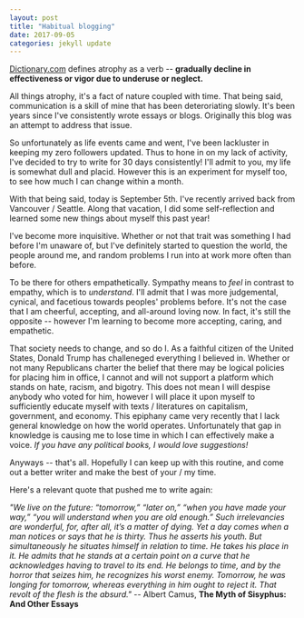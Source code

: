 ```yaml
---
layout: post
title: "Habitual blogging"
date: 2017-09-05
categories: jekyll update
---
```


[Dictionary.com] defines atrophy as a verb -- **gradually decline in effectiveness or vigor due to underuse or neglect.**

All things atrophy, it's a fact of nature coupled with time. That being said, communication is a skill of mine that has been deteroriating slowly. It's been years since I've consistently wrote essays or blogs. Originally this blog was an attempt to address that issue.

So unfortunately as life events came and went, I've been lackluster in keeping my zero followers updated. Thus to hone in on my lack of activity, I've decided to try to write for 30 days consistently! I'll admit to you, my life is somewhat dull and placid. However this is an experiment for myself too, to see how much I can change within a month.

With that being said, today is September 5th. I've recently arrived back from Vancouver / Seattle. Along that vacation, I did some self-reflection and learned some new things about myself this past year!

I've become more inquisitive. Whether or not that trait was something I had before I'm unaware of, but I've definitely started to question the world, the people around me, and random problems I run into at work more often than before.

To be there for others empathetically. Sympathy means to _feel_ in contrast to empathy, which is to _understand_. I'll admit that I was more judgemental, cynical, and facetious towards peoples' problems before. It's not the case that I am cheerful, accepting, and all-around loving now. In fact, it's still the opposite -- however I'm learning to become more accepting, caring, and empathetic.

That society needs to change, and so do I. As a faithful citizen of the United States, Donald Trump has challeneged everything I believed in. Whether or not many Republicans charter the belief that there may be logical policies for placing him in office, I cannot and will not support a platform which stands on hate, racism, and bigotry. This does not mean I will despise anybody who voted for him, however I will place it upon myself to sufficiently educate myself with texts / literatures on capitalism, government, and economy. This epiphany came very recently that I lack general knowledge on how the world operates. Unfortunately that gap in knowledge is causing me to lose time in which I can effectively make a voice. _If you have any political books, I would love suggestions!_

Anyways -- that's all. Hopefully I can keep up with this routine, and come out a better writer and make the best of your / my time.

Here's a relevant quote that pushed me to write again:

_"We live on the future: “tomorrow,” “later on,” “when you have made your way,” “you will understand when you are old enough.” Such irrelevancies are wonderful, for, after all, it’s a matter of dying. Yet a day comes when a man notices or says that he is thirty. Thus he asserts his youth. But simultaneously he situates himself in relation to time. He takes his place in it. He admits that he stands at a certain point on a curve that he acknowledges having to travel to its end. He belongs to time, and by the horror that seizes him, he recognizes his worst enemy. Tomorrow, he was longing for tomorrow, whereas everything in him ought to reject it. That revolt of the flesh is the absurd."_ -- Albert Camus, **The Myth of Sisyphus: And Other Essays**

[Dictionary.com]: http://www.dictionary.com
